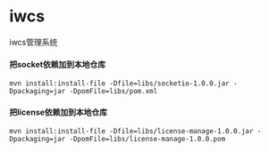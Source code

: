 # iwcs


iwcs管理系统



#### 把socket依赖加到本地仓库
```shell
mvn install:install-file -Dfile=libs/socketio-1.0.0.jar -Dpackaging=jar -DpomFile=libs/pom.xml
```



#### 把license依赖加到本地仓库
```shell
mvn install:install-file -Dfile=libs/license-manage-1.0.0.jar -Dpackaging=jar -DpomFile=libs/license-manage-1.0.0.pom
```
